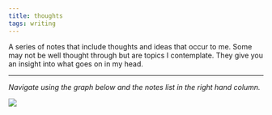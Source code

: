 ```yaml
---
title: thoughts
tags: writing
---
```


A series of notes that include thoughts and ideas that occur to me. Some may not be well thought through but are topics I contemplate. They give you an insight into what goes on in my head.

---

*Navigate using the graph below and the notes list in the right hand column.*

![](https://source.unsplash.com/sCKtNbIKOuQ/1900x1200)